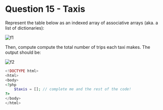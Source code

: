 # Question 15 - Taxis

Represent the table below as an indexed array of associative arrays (aka. a list of dictionaries):

![f1](https://i.imgur.com/FQU2T7z.png)

Then, compute compute the total number of trips each taxi makes. The
output should be:

![f2](https://i.imgur.com/Eyenlzq.png)

```php
<!DOCTYPE html>
<html>
<body>
<?php
    $taxis = []; // complete me and the rest of the code!
?>
</body>
</html>
```
